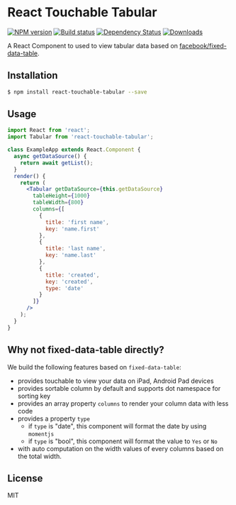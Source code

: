 
# React Touchable Tabular

[![NPM version][npm-image]][npm-url]
[![Build status][travis-image]][travis-url]
[![Dependency Status][david-image]][david-url]
[![Downloads][downloads-image]][downloads-url]

A React Component to used to view tabular data based on [facebook/fixed-data-table](https://github.com/facebook/fixed-data-table).

## Installation

```sh
$ npm install react-touchable-tabular --save
```

## Usage

```jsx
import React from 'react';
import Tabular from 'react-touchable-tabular';

class ExampleApp extends React.Component {
  async getDataSource() {
    return await getList();
  }
  render() {
    return (
      <Tabular getDataSource={this.getDataSource}
        tableHeight={1000}
        tableWidth={800}
        columns={[
          {
            title: 'first name',
            key: 'name.first'
          },
          {
            title: 'last name',
            key: 'name.last'
          },
          {
            title: 'created',
            key: 'created',
            type: 'date'
          }
        ]}
      />
    );
  }
}
```

## Why not fixed-data-table directly?

We build the following features based on `fixed-data-table`:

- provides touchable to view your data on iPad, Android Pad devices
- provides sortable column by default and supports dot namespace for sorting key
- provides an array property `columns` to render your column data with less code
- provides a property `type`
  - if `type` is "date", this component will format the date by using `momentjs`
  - if `type` is "bool", this component will format the value to `Yes` or `No`
- with auto computation on the width values of every columns based on the total width.

## License

MIT

[npm-image]: https://img.shields.io/npm/v/react-touchable-tabular.svg?style=flat-square
[npm-url]: https://npmjs.org/package/react-touchable-tabular
[travis-image]: https://img.shields.io/travis/weflex/react-touchable-tabular.svg?style=flat-square
[travis-url]: https://travis-ci.org/weflex/react-touchable-tabular
[david-image]: http://img.shields.io/david/weflex/react-touchable-tabular.svg?style=flat-square
[david-url]: https://david-dm.org/weflex/react-touchable-tabular
[downloads-image]: http://img.shields.io/npm/dm/react-touchable-tabular.svg?style=flat-square
[downloads-url]: https://npmjs.org/package/react-touchable-tabular
